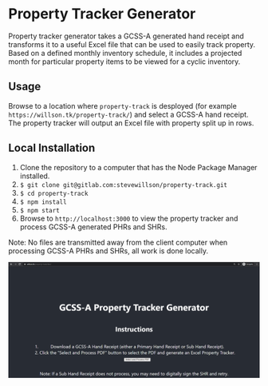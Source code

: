 # Property Tracker Generator

Property tracker generator takes a GCSS-A generated hand receipt and transforms it to a useful Excel file that can be used to easily track property. Based on a defined monthly inventory schedule, it includes a projected month for particular property items to be viewed for a cyclic inventory.

## Usage

Browse to a location where `property-track` is desployed (for example `https://willson.tk/property-track/`) and select a GCSS-A hand receipt. The property tracker will output an Excel file with property split up in rows.

## Local Installation

1. Clone the repository to a computer that has the Node Package Manager installed.
2. `$ git clone git@gitlab.com:stevewillson/property-track.git`
3. `$ cd property-track`
4. `$ npm install`
5. `$ npm start`
6. Browse to `http://localhost:3000` to view the property tracker and process GCSS-A generated PHRs and SHRs.

Note: No files are transmitted away from the client computer when processing GCSS-A PHRs and SHRs, all work is done locally.

![Property Tracker Generator](property-tracker1.png)